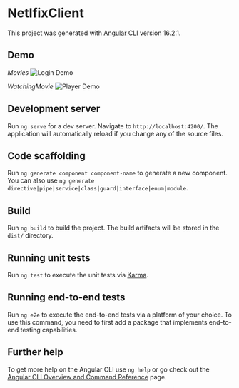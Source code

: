 # NetlfixClient

This project was generated with [Angular CLI](https://github.com/angular/angular-cli) version 16.2.1.

## Demo

_Movies_
![Login Demo](https://github.com/meofiscoding/Simple-Netflix-Web/blob/main/assets/moviesPreview.gif)

_WatchingMovie_
![Player Demo](https://github.com/meofiscoding/Simple-Netflix-Web/blob/main/assets/watch_movie_preview.gif)
## Development server

Run `ng serve` for a dev server. Navigate to `http://localhost:4200/`. The application will automatically reload if you change any of the source files.

## Code scaffolding

Run `ng generate component component-name` to generate a new component. You can also use `ng generate directive|pipe|service|class|guard|interface|enum|module`.

## Build

Run `ng build` to build the project. The build artifacts will be stored in the `dist/` directory.

## Running unit tests

Run `ng test` to execute the unit tests via [Karma](https://karma-runner.github.io).

## Running end-to-end tests

Run `ng e2e` to execute the end-to-end tests via a platform of your choice. To use this command, you need to first add a package that implements end-to-end testing capabilities.

## Further help

To get more help on the Angular CLI use `ng help` or go check out the [Angular CLI Overview and Command Reference](https://angular.io/cli) page.

